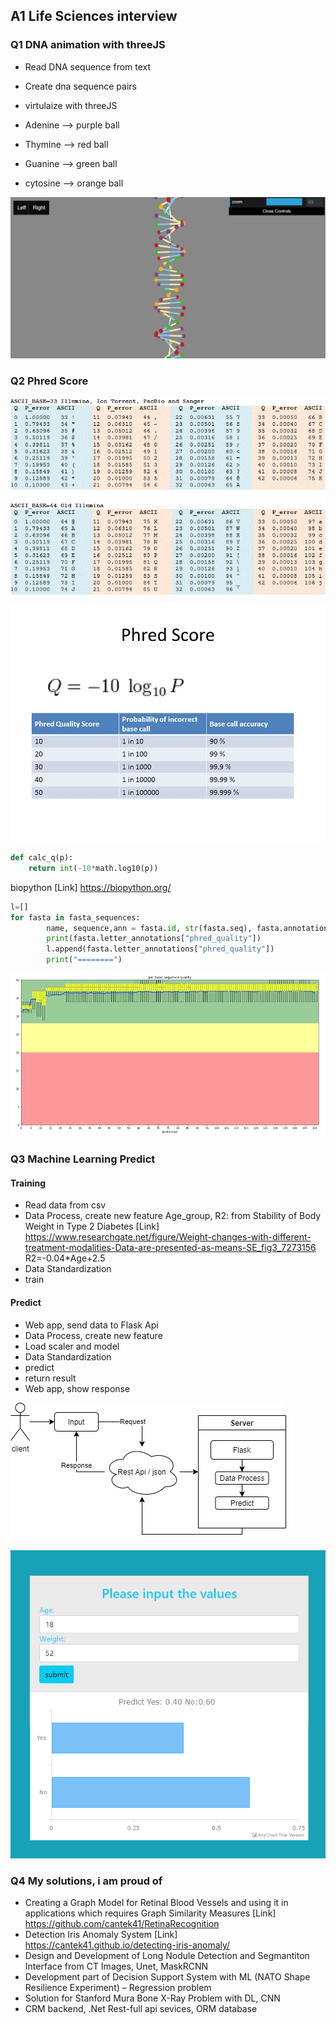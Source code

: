 ## A1 Life Sciences interview


### Q1 DNA animation with threeJS

- Read DNA sequence from text
- Create dna sequence pairs
- virtulaize with threeJS

- Adenine --> purple ball
- Thymine --> red ball
- Guanine --> green ball
- cytosine --> orange ball

![](img/q1.png)



### Q2 Phred Score

![](img/qscores.gif)


![](img/pscore.jpg)

```python
def calc_q(p):
    return int(-10*math.log10(p))
```

biopython [Link] https://biopython.org/

```python
l=[] 
for fasta in fasta_sequences:
        name, sequence,ann = fasta.id, str(fasta.seq), fasta.annotations
        print(fasta.letter_annotations["phred_quality"])
        l.append(fasta.letter_annotations["phred_quality"])
        print("========")
```
![](img/q2.png)

### Q3 Machine Learning Predict

#### Training
- Read data from csv
- Data Process, create new feature
  Age_group, R2: from Stability of Body Weight in Type 2 Diabetes [Link] https://www.researchgate.net/figure/Weight-changes-with-different-treatment-modalities-Data-are-presented-as-means-SE_fig3_7273156
  R2=-0.04*Age+2.5 
- Data Standardization 
- train

#### Predict
- Web app, send data to Flask Api
- Data Process, create new feature
- Load scaler and model
- Data Standardization 
- predict
- return result
- Web app, show response

![](img/q3_02_.png)

![](img/q3.PNG)



### Q4 My solutions, i am proud of

- Creating a Graph Model for Retinal Blood Vessels and using it in applications
which requires Graph Similarity Measures [Link] https://github.com/cantek41/RetinaRecognition
- Detection Iris Anomaly System [Link] https://cantek41.github.io/detecting-iris-anomaly/
- Design and Development of Long Nodule Detection and Segmantiton
Interface from CT Images, Unet, MaskRCNN
- Development part of Decision Support System with ML (NATO Shape
Resilience Experiment) – Regression problem
- Solution for Stanford Mura Bone X-Ray Problem with DL, CNN
- CRM backend, .Net Rest-full api sevices, ORM database
